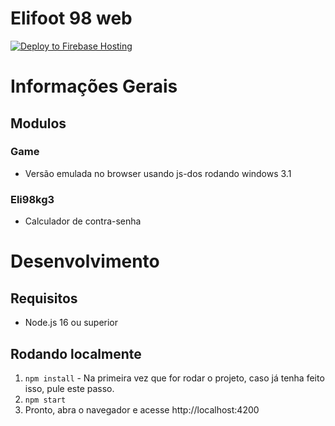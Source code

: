 # Elifoot 98 web
[![Deploy to Firebase Hosting](https://github.com/jlcvp/elifoot98web/actions/workflows/firebase-hosting-merge.yml/badge.svg)](https://github.com/jlcvp/elifoot98web/actions/workflows/firebase-hosting-merge.yml)

# Informações Gerais
## Modulos
### Game
- Versão emulada no browser usando js-dos rodando windows 3.1
### Eli98kg3
- Calculador de contra-senha

# Desenvolvimento
## Requisitos
- Node.js 16 ou superior

## Rodando localmente
1. `npm install` - Na primeira vez que for rodar o projeto, caso já tenha feito isso, pule este passo.
2. `npm start`
3. Pronto, abra o navegador e acesse http://localhost:4200